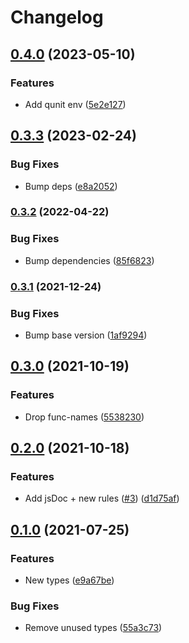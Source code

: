 # Changelog

## [0.4.0](https://github.com/mauriciolauffer/eslint-config-mlauffer-ui5/compare/v0.3.3...v0.4.0) (2023-05-10)


### Features

* Add qunit env ([5e2e127](https://github.com/mauriciolauffer/eslint-config-mlauffer-ui5/commit/5e2e127d8824f26a0edcbafe06049094fee8fb02))

## [0.3.3](https://github.com/mauriciolauffer/eslint-config-mlauffer-ui5/compare/v0.3.2...v0.3.3) (2023-02-24)


### Bug Fixes

* Bump deps ([e8a2052](https://github.com/mauriciolauffer/eslint-config-mlauffer-ui5/commit/e8a20523d6dd1affb1502703777855b7381094ab))

### [0.3.2](https://github.com/mauriciolauffer/eslint-config-mlauffer-ui5/compare/v0.3.1...v0.3.2) (2022-04-22)


### Bug Fixes

* Bump dependencies ([85f6823](https://github.com/mauriciolauffer/eslint-config-mlauffer-ui5/commit/85f68234011948f43d671e4832f1c82df6b7c780))

### [0.3.1](https://www.github.com/mauriciolauffer/eslint-config-mlauffer-ui5/compare/v0.3.0...v0.3.1) (2021-12-24)


### Bug Fixes

* Bump base version ([1af9294](https://www.github.com/mauriciolauffer/eslint-config-mlauffer-ui5/commit/1af929464c35a4e99993c8a0bdd24cf9b988ae42))

## [0.3.0](https://www.github.com/mauriciolauffer/eslint-config-mlauffer-ui5/compare/v0.2.0...v0.3.0) (2021-10-19)


### Features

* Drop func-names ([5538230](https://www.github.com/mauriciolauffer/eslint-config-mlauffer-ui5/commit/5538230d105556b72cdfdd4636b9d5dddb234aaf))

## [0.2.0](https://www.github.com/mauriciolauffer/eslint-config-mlauffer-ui5/compare/v0.1.0...v0.2.0) (2021-10-18)


### Features

* Add jsDoc + new rules ([#3](https://www.github.com/mauriciolauffer/eslint-config-mlauffer-ui5/issues/3)) ([d1d75af](https://www.github.com/mauriciolauffer/eslint-config-mlauffer-ui5/commit/d1d75af7c85f23fed8531115d96ee63728d96d45))

## [0.1.0](https://www.github.com/mauriciolauffer/eslint-config-mlauffer-ui5/compare/v0.0.2...v0.1.0) (2021-07-25)


### Features

* New types ([e9a67be](https://www.github.com/mauriciolauffer/eslint-config-mlauffer-ui5/commit/e9a67be2aa1f32ffadac93d609518a763811d512))


### Bug Fixes

* Remove unused types ([55a3c73](https://www.github.com/mauriciolauffer/eslint-config-mlauffer-ui5/commit/55a3c736d93e13d2e3fda8417665eaba277c759c))
